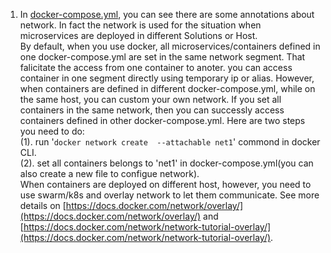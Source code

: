 1. In  [docker-compose.yml](https://github.com/China-WenboZhao/Develop-webapp-on-Docker/blob/master/MovieWebsite(v1.0)/docker-compose.yml), you can see there are some annotations about network. In fact the network is used for the situation when microservices are deployed in different Solutions or Host.  
By default, when you use docker, all microservices/containers defined in one docker-compose.yml are set in the same network segment. That falicitate the access from one container to anoter. you can access container in one segment directly using temporary ip or alias. However, when containers are defined in different docker-compose.yml, while on the same host, you can custom your own network. If you set all containers in the same network, then you can successly access containers defined in other docker-compose.yml.   Here are two steps you need to do:  
(1). run '`docker network create  --attachable net1`' commond in docker CLI.  
(2). set all containers belongs to 'net1' in docker-compose.yml(you can also create a new file to configue network).  
When containers are deployed on different host, however, you need to use swarm/k8s and overlay network to let them communicate.
See more details on [https://docs.docker.com/network/overlay/](https://docs.docker.com/network/overlay/) and [https://docs.docker.com/network/network-tutorial-overlay/](https://docs.docker.com/network/network-tutorial-overlay/).
